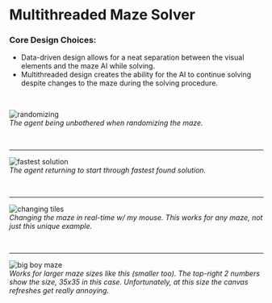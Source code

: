 # Multithreaded Maze Solver

### Core Design Choices:

* Data-driven design allows for a neat separation between the visual elements and the maze AI while solving.
* Multithreaded design creates the ability for the AI to continue solving despite changes to the maze during the solving procedure.

<br/>

![randomizing](https://i.imgur.com/9ueBAgf.gif)  
_The agent being unbothered when randomizing the maze._

<br/>

---

![fastest solution](https://i.imgur.com/RuqJmps.gif)  
_The agent returning to start through fastest found solution._

<br/>

---

![changing tiles](https://i.imgur.com/5XSRdPq.gif)  
_Changing the maze in real-time w/ my mouse. This works for any maze, not just this unique example._

<br/>

---

![big boy maze](https://i.imgur.com/ETSLVQX.gif)  
_Works for larger maze sizes like this (smaller too). The top-right 2 numbers show the size, 35x35 in this case. Unfortunately, at this size the canvas refreshes get really annoying._
